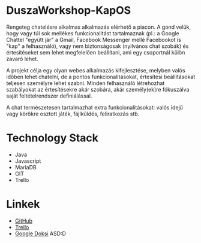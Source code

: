 # DuszaWorkshop-KapOS

Rengeteg chatelésre alkalmas alkalmazás elérhető a piacon. A gond velük, hogy vagy túl sok mellékes funkcionalitást tartalmaznak (pl.: a Google Chattel "együtt jár" a Gmail, Facebook Messenger mellé Facebookot is "kap" a felhasználó), vagy nem biztonságosak (nyilvános chat szobák) és értesítéseket sem lehet megfelelően beállítani, ami egy csoportnál külön zavaró lehet.

A projekt célja egy olyan webes alkalmazás kifejlesztése, melyben valós időben lehet chatelni, de a pontos funkcionalitásokat, értesítési beállításokat teljesen személyre lehet szabni.
Minden felhasználó létrehozhat szabályokat az értesítésekre akár szobára, akár személy(ek)re fókuszálva saját feltételrendszer definiálással.

A chat természetesen tartalmazhat extra funkcionalitásokat: valós idejű vagy körökre osztott játék, fájlküldés, feliratkozás stb.

# Technology Stack
* Java
* Javascript
* MariaDB
* GIT
* Trello

# Linkek
* [GitHub](https://github.com/net0218game/DuszaWorkshop-KapOS)
* [Trello](https://trello.com/b/ZBdWYfdd/kapos-2022)
* [Google Doksi](https://docs.google.com/document/d/1S1kZUWX22djP9L3uQKY-pd8BRoKGmr6ybdIFsm7_TMg/edit?usp=sharing)
ASD:D
